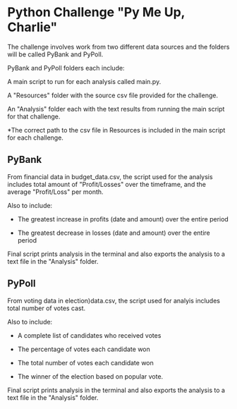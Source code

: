 # Python Challenge "Py Me Up, Charlie"

The challenge involves work from two different data sources and the folders will be called PyBank and PyPoll.

PyBank and PyPoll folders each include:
  
  A main script to run for each analysis called main.py.
  
  A "Resources" folder with the source csv file provided for the challenge.
  
  An "Analysis" folder each with the text results from running the main script for that challenge.
  
  *The correct path to the csv file in Resources is included in the main script for each challenge.
  
## PyBank

From financial data in budget_data.csv, the script used for the analysis includes total amount of "Profit/Losses" over the timeframe, and the average "Profit/Loss" per month. 

Also to include:
  
  * The greatest increase in profits (date and amount) over the entire period

  * The greatest decrease in losses (date and amount) over the entire period

Final script prints analysis in the terminal and also exports the analysis to a text file in the "Analysis" folder.

## PyPoll

From voting data in election)data.csv, the script used for analyis includes total number of votes cast.  

Also to include:

  * A complete list of candidates who received votes

  * The percentage of votes each candidate won

  * The total number of votes each candidate won

  * The winner of the election based on popular vote.

Final script prints analysis in the terminal and also exports the analysis to a text file in the "Analysis" folder.
